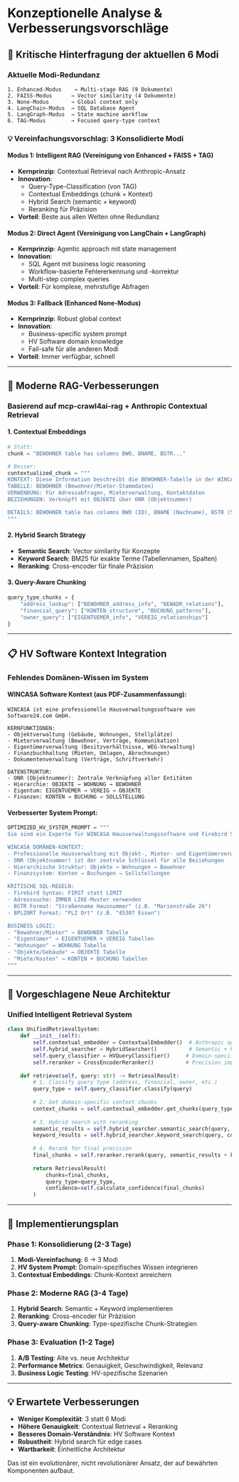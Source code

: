 # Konzeptionelle Analyse & Verbesserungsvorschläge

## 🎯 Kritische Hinterfragung der aktuellen 6 Modi

### Aktuelle Modi-Redundanz
```
1. Enhanced-Modus    → Multi-stage RAG (9 Dokumente)
2. FAISS-Modus      → Vector similarity (4 Dokumente)  
3. None-Modus       → Global context only
4. LangChain-Modus  → SQL Database Agent
5. LangGraph-Modus  → State machine workflow
6. TAG-Modus        → Focused query-type context
```

### 💡 Vereinfachungsvorschlag: 3 Konsolidierte Modi

#### **Modus 1: Intelligent RAG** (Vereinigung von Enhanced + FAISS + TAG)
- **Kernprinzip**: Contextual Retrieval nach Anthropic-Ansatz
- **Innovation**: 
  - Query-Type-Classification (von TAG)
  - Contextual Embeddings (chunk + Kontext)
  - Hybrid Search (semantic + keyword)
  - Reranking für Präzision
- **Vorteil**: Beste aus allen Welten ohne Redundanz

#### **Modus 2: Direct Agent** (Vereinigung von LangChain + LangGraph)
- **Kernprinzip**: Agentic approach mit state management
- **Innovation**: 
  - SQL Agent mit business logic reasoning
  - Workflow-basierte Fehlererkennung und -korrektur
  - Multi-step complex queries
- **Vorteil**: Für komplexe, mehrstufige Abfragen

#### **Modus 3: Fallback** (Enhanced None-Modus)
- **Kernprinzip**: Robust global context
- **Innovation**: 
  - Business-specific system prompt
  - HV Software domain knowledge
  - Fail-safe für alle anderen Modi
- **Vorteil**: Immer verfügbar, schnell

---

## 🧠 Moderne RAG-Verbesserungen

### Basierend auf mcp-crawl4ai-rag + Anthropic Contextual Retrieval

#### 1. **Contextual Embeddings**
```python
# Statt:
chunk = "BEWOHNER table has columns BWO, BNAME, BSTR..."

# Besser:
contextualized_chunk = """
KONTEXT: Diese Information beschreibt die BEWOHNER-Tabelle in der WINCASA Hausverwaltungssoftware.
TABELLE: BEWOHNER (Bewohner/Mieter-Stammdaten)
VERWENDUNG: Für Adressabfragen, Mieterverwaltung, Kontaktdaten
BEZIEHUNGEN: Verknüpft mit OBJEKTE über ONR (Objektnummer)

DETAILS: BEWOHNER table has columns BWO (ID), BNAME (Nachname), BSTR (Straße+Nr)...
"""
```

#### 2. **Hybrid Search Strategy**
- **Semantic Search**: Vector similarity für Konzepte
- **Keyword Search**: BM25 für exakte Terme (Tabellennamen, Spalten)
- **Reranking**: Cross-encoder für finale Präzision

#### 3. **Query-Aware Chunking**
```python
query_type_chunks = {
    "address_lookup": ["BEWOHNER_address_info", "BEWADR_relations"],
    "financial_query": ["KONTEN_structure", "BUCHUNG_patterns"],
    "owner_query": ["EIGENTUEMER_info", "VEREIG_relationships"]
}
```

---

## 📋 HV Software Kontext Integration

### Fehlendes Domänen-Wissen im System

#### **WINCASA Software Kontext** (aus PDF-Zusammenfassung):
```
WINCASA ist eine professionelle Hausverwaltungssoftware von Software24.com GmbH.

KERNFUNKTIONEN:
- Objektverwaltung (Gebäude, Wohnungen, Stellplätze)
- Mieterverwaltung (Bewohner, Verträge, Kommunikation)
- Eigentümerverwaltung (Besitzverhältnisse, WEG-Verwaltung)
- Finanzbuchhaltung (Mieten, Umlagen, Abrechnungen)
- Dokumentenverwaltung (Verträge, Schriftverkehr)

DATENSTRUKTUR:
- ONR (Objektnummer): Zentrale Verknüpfung aller Entitäten
- Hierarchie: OBJEKTE → WOHNUNG → BEWOHNER
- Eigentum: EIGENTUEMER → VEREIG → OBJEKTE
- Finanzen: KONTEN → BUCHUNG → SOLLSTELLUNG
```

#### **Verbesserter System Prompt**:
```python
OPTIMIZED_HV_SYSTEM_PROMPT = """
Sie sind ein Experte für WINCASA Hausverwaltungssoftware und Firebird SQL.

WINCASA DOMÄNEN-KONTEXT:
- Professionelle Hausverwaltung mit Objekt-, Mieter- und Eigentümerverwaltung
- ONR (Objektnummer) ist der zentrale Schlüssel für alle Beziehungen
- Hierarchische Struktur: Objekte → Wohnungen → Bewohner
- Finanzsystem: Konten → Buchungen → Sollstellungen

KRITISCHE SQL-REGELN:
- Firebird Syntax: FIRST statt LIMIT
- Adresssuche: IMMER LIKE-Muster verwenden
- BSTR Format: "Straßenname Hausnummer" (z.B. "Marienstraße 26")
- BPLZORT Format: "PLZ Ort" (z.B. "45307 Essen")

BUSINESS LOGIC:
- "Bewohner/Mieter" → BEWOHNER Tabelle
- "Eigentümer" → EIGENTUEMER + VEREIG Tabellen  
- "Wohnungen" → WOHNUNG Tabelle
- "Objekte/Gebäude" → OBJEKTE Tabelle
- "Miete/Kosten" → KONTEN + BUCHUNG Tabellen
"""
```

---

## 🔄 Vorgeschlagene Neue Architektur

### **Unified Intelligent Retrieval System**

```python
class UnifiedRetrievalSystem:
    def __init__(self):
        self.contextual_embedder = ContextualEmbedder()  # Anthropic approach
        self.hybrid_searcher = HybridSearcher()          # Semantic + Keyword
        self.query_classifier = HVQueryClassifier()     # Domain-specific
        self.reranker = CrossEncoderReranker()          # Precision improvement
        
    def retrieve(self, query: str) -> RetrievalResult:
        # 1. Classify query type (address, financial, owner, etc.)
        query_type = self.query_classifier.classify(query)
        
        # 2. Get domain-specific context chunks
        context_chunks = self.contextual_embedder.get_chunks(query_type)
        
        # 3. Hybrid search with reranking
        semantic_results = self.hybrid_searcher.semantic_search(query, context_chunks)
        keyword_results = self.hybrid_searcher.keyword_search(query, context_chunks)
        
        # 4. Rerank for final precision
        final_chunks = self.reranker.rerank(query, semantic_results + keyword_results)
        
        return RetrievalResult(
            chunks=final_chunks,
            query_type=query_type,
            confidence=self.calculate_confidence(final_chunks)
        )
```

---

## 🎯 Implementierungsplan

### **Phase 1: Konsolidierung** (2-3 Tage)
1. **Modi-Vereinfachung**: 6 → 3 Modi
2. **HV System Prompt**: Domain-spezifisches Wissen integrieren
3. **Contextual Embeddings**: Chunk-Kontext anreichern

### **Phase 2: Moderne RAG** (3-4 Tage)
1. **Hybrid Search**: Semantic + Keyword implementieren
2. **Reranking**: Cross-encoder für Präzision
3. **Query-aware Chunking**: Type-spezifische Chunk-Strategien

### **Phase 3: Evaluation** (1-2 Tage)
1. **A/B Testing**: Alte vs. neue Architektur
2. **Performance Metrics**: Genauigkeit, Geschwindigkeit, Relevanz
3. **Business Logic Testing**: HV-spezifische Szenarien

---

## 💡 Erwartete Verbesserungen

- **Weniger Komplexität**: 3 statt 6 Modi
- **Höhere Genauigkeit**: Contextual Retrieval + Reranking
- **Besseres Domain-Verständnis**: HV Software Kontext
- **Robustheit**: Hybrid search für edge cases
- **Wartbarkeit**: Einheitliche Architektur

Das ist ein evolutionärer, nicht revolutionärer Ansatz, der auf bewährten Komponenten aufbaut.